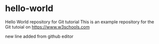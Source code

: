 # hello-world
Hello World repository for Git tutorial
This is an example repository for the Git tutoial on https://www.w3schools.com

new line added from github editor
